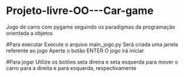 # Projeto-livre-OO---Car-game
Jogo de carro com pygame seguindo os paradigmas da programação orientada a objetos

#Para executar
Execute o arquivo main_jogo.py
Será criada uma janela referente ao jogo
Aperte o botão ENTER
O jogo irá iniciar 

#Para jogar
Utilize os botões seta direira e seta esquerda para mover o carro para a direita e para esquerda, respectivamente
